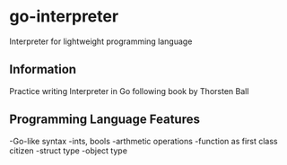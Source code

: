 # go-interpreter
Interpreter for lightweight programming language

## Information
Practice writing Interpreter in Go following book by Thorsten Ball

## Programming Language Features
-Go-like syntax
-ints, bools
-arthmetic operations
-function as first class citizen
-struct type
-object type
